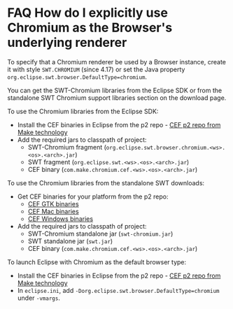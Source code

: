 FAQ How do I explicitly use Chromium as the Browser's underlying renderer
=========================================================================

To specify that a Chromium renderer be used by a Browser instance, create it with style `SWT.CHROMIUM` (since 4.17) or set the Java property `org.eclipse.swt.browser.DefaultType=chromium`.

You can get the SWT-Chromium libraries from the Eclipse SDK or from the standalone SWT Chromium support libraries section on the download page.

To use the Chromium libraries from the Eclipse SDK:

* Install the CEF binaries in Eclipse from the p2 repo - [CEF p2 repo from Make technology](https://dl.equo.dev/chromium-swt-ce/oss/p2)
* Add the required jars to classpath of project:
  * SWT-Chromium fragment (`org.eclipse.swt.browser.chromium.<ws>.<os>.<arch>.jar`)
  * SWT fragment (`org.eclipse.swt.<ws>.<os>.<arch>.jar`)
  * CEF binary (`com.make.chromium.cef.<ws>.<os>.<arch>.jar`)

To use the Chromium libraries from the standalone SWT downloads:

* Get CEF binaries for your platform from the p2 repo:
  * [CEF GTK binaries](https://dl.equo.dev/chromium-swt-ce/oss/mvn/com/equo/com.equo.chromium.cef.gtk.linux.x86_64/128.0.0/com.equo.chromium.cef.gtk.linux.x86_64-128.0.0.jar)
  * [CEF Mac binaries](https://dl.equo.dev/chromium-swt-ce/oss/mvn/com/equo/com.equo.chromium.cef.cocoa.macosx.x86_64/128.0.0/com.equo.chromium.cef.cocoa.macosx.x86_64-128.0.0.jar)
  * [CEF Windows binaries](https://dl.equo.dev/chromium-swt-ce/oss/mvn/com/equo/com.equo.chromium.cef.win32.win32.x86_64/128.0.0/com.equo.chromium.cef.win32.win32.x86_64-128.0.0.jar)
* Add the required jars to classpath of project:
  * SWT-Chromium standalone jar (`swt-chromium.jar`)
  * SWT standalone jar (`swt.jar`)
  * CEF binary (`com.make.chromium.cef.<ws>.<os>.<arch>.jar`)

To launch Eclipse with Chromium as the default browser type:

* Install the CEF binaries in Eclipse from the p2 repo - [CEF p2 repo from Make technology](https://dl.equo.dev/chromium-swt-ce/oss/p2)
* In `eclipse.ini`, add `-Dorg.eclipse.swt.browser.DefaultType=chromium` under `-vmargs`.
